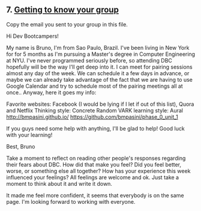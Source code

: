 ## 7. [Getting to know your group](7_get_to_know_your_group/readme.md)

Copy the email you sent to your group in this file.

<!-- Insert your response here  -->

Hi Dev Bootcampers!

My name is Bruno, I'm from Sao Paulo, Brazil. I've been living in New York for for 5 months as I'm pursuing a Master's degree in Computer Engineering at NYU. I've never programmed seriously before, so attending DBC hopefully will be the way I'll get deep into it. I can meet for pairing sessions almost any day of the week. We can schedule it a few days in advance, or maybe we can already take advantage of the fact that we are having to use Google Calendar and try to schedule most of the pairing meetings all at once.. Anyway, here it goes my info:

Favorite websites: Facebook (I would be lying if I let if out of this list), Quora and Netflix
Thinking style: Concrete Random
VARK learning style: Aural
http://bmpasini.github.io/
https://github.com/bmpasini/phase_0_unit_1

If you guys need some help with anything, I'll be glad to help! Good luck with your learning!

Best,
Bruno

Take a moment to reflect on reading other people's responses regarding their fears about DBC. How did that make you feel? Did you feel better, worse, or something else all together? How has your experience this week influenced your feelings? All feelings are welcome and ok. Just take a moment to think about it and write it down. 

<!-- Insert your response here -->

It made me feel more confident, it seems that everybody is on the same page. I'm looking forward to working with everyone.
